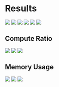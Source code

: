 # Results

![](plots/2_numprocs_benchmark_plot.png)
![](plots/8_numprocs_benchmark_plot.png)
![](plots/32_numprocs_benchmark_plot.png)
![](plots/8192_N_benchmark_plot.png)
![](plots/all_benchmark_plot.png)
![](plots/comparison_benchmark_plot.png)

## Compute Ratio

![](plots/compute_ratio_2.svg)
![](plots/compute_ratio_8.svg)
![](plots/compute_ratio_32.svg)

## Memory Usage

![](plots/mem_usage_2.svg)
![](plots/mem_usage_8.svg)
![](plots/mem_usage_32.svg)